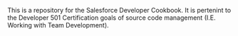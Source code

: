 This is a repository for the Salesforce Developer Cookbook. It is pertenint to the Developer 501 Certification goals of source code management (I.E. Working with Team Development).